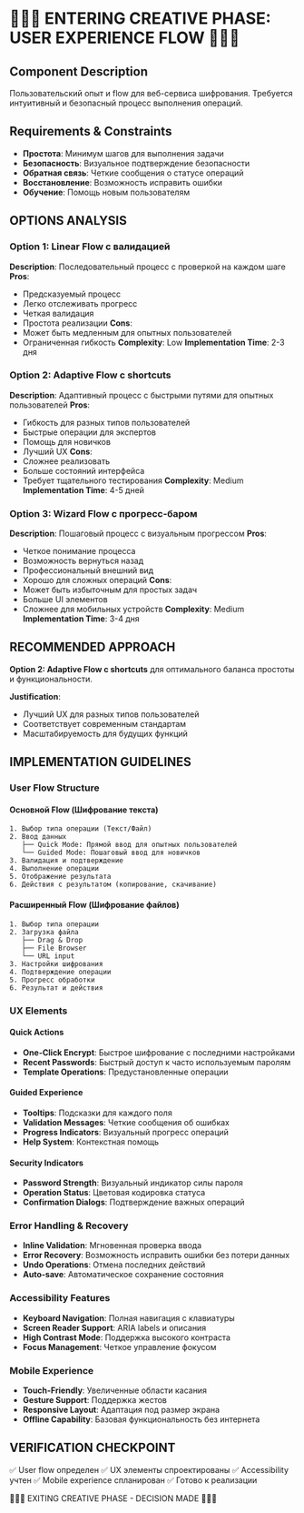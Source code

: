 # 🎨🎨🎨 ENTERING CREATIVE PHASE: USER EXPERIENCE FLOW 🎨🎨🎨

## Component Description
Пользовательский опыт и flow для веб-сервиса шифрования. Требуется интуитивный и безопасный процесс выполнения операций.

## Requirements & Constraints
- **Простота**: Минимум шагов для выполнения задачи
- **Безопасность**: Визуальное подтверждение безопасности
- **Обратная связь**: Четкие сообщения о статусе операций
- **Восстановление**: Возможность исправить ошибки
- **Обучение**: Помощь новым пользователям

## OPTIONS ANALYSIS

### Option 1: Linear Flow с валидацией
**Description**: Последовательный процесс с проверкой на каждом шаге
**Pros**:
- Предсказуемый процесс
- Легко отслеживать прогресс
- Четкая валидация
- Простота реализации
**Cons**:
- Может быть медленным для опытных пользователей
- Ограниченная гибкость
**Complexity**: Low
**Implementation Time**: 2-3 дня

### Option 2: Adaptive Flow с shortcuts
**Description**: Адаптивный процесс с быстрыми путями для опытных пользователей
**Pros**:
- Гибкость для разных типов пользователей
- Быстрые операции для экспертов
- Помощь для новичков
- Лучший UX
**Cons**:
- Сложнее реализовать
- Больше состояний интерфейса
- Требует тщательного тестирования
**Complexity**: Medium
**Implementation Time**: 4-5 дней

### Option 3: Wizard Flow с прогресс-баром
**Description**: Пошаговый процесс с визуальным прогрессом
**Pros**:
- Четкое понимание процесса
- Возможность вернуться назад
- Профессиональный внешний вид
- Хорошо для сложных операций
**Cons**:
- Может быть избыточным для простых задач
- Больше UI элементов
- Сложнее для мобильных устройств
**Complexity**: Medium
**Implementation Time**: 3-4 дня

## RECOMMENDED APPROACH
**Option 2: Adaptive Flow с shortcuts** для оптимального баланса простоты и функциональности.

**Justification**:
- Лучший UX для разных типов пользователей
- Соответствует современным стандартам
- Масштабируемость для будущих функций

## IMPLEMENTATION GUIDELINES

### User Flow Structure

#### Основной Flow (Шифрование текста)
```
1. Выбор типа операции (Текст/Файл)
2. Ввод данных
   ├── Quick Mode: Прямой ввод для опытных пользователей
   └── Guided Mode: Пошаговый ввод для новичков
3. Валидация и подтверждение
4. Выполнение операции
5. Отображение результата
6. Действия с результатом (копирование, скачивание)
```

#### Расширенный Flow (Шифрование файлов)
```
1. Выбор типа операции
2. Загрузка файла
   ├── Drag & Drop
   ├── File Browser
   └── URL input
3. Настройки шифрования
4. Подтверждение операции
5. Прогресс обработки
6. Результат и действия
```

### UX Elements

#### Quick Actions
- **One-Click Encrypt**: Быстрое шифрование с последними настройками
- **Recent Passwords**: Быстрый доступ к часто используемым паролям
- **Template Operations**: Предустановленные операции

#### Guided Experience
- **Tooltips**: Подсказки для каждого поля
- **Validation Messages**: Четкие сообщения об ошибках
- **Progress Indicators**: Визуальный прогресс операций
- **Help System**: Контекстная помощь

#### Security Indicators
- **Password Strength**: Визуальный индикатор силы пароля
- **Operation Status**: Цветовая кодировка статуса
- **Confirmation Dialogs**: Подтверждение важных операций

### Error Handling & Recovery
- **Inline Validation**: Мгновенная проверка ввода
- **Error Recovery**: Возможность исправить ошибки без потери данных
- **Undo Operations**: Отмена последних действий
- **Auto-save**: Автоматическое сохранение состояния

### Accessibility Features
- **Keyboard Navigation**: Полная навигация с клавиатуры
- **Screen Reader Support**: ARIA labels и описания
- **High Contrast Mode**: Поддержка высокого контраста
- **Focus Management**: Четкое управление фокусом

### Mobile Experience
- **Touch-Friendly**: Увеличенные области касания
- **Gesture Support**: Поддержка жестов
- **Responsive Layout**: Адаптация под размер экрана
- **Offline Capability**: Базовая функциональность без интернета

## VERIFICATION CHECKPOINT
✅ User flow определен
✅ UX элементы спроектированы
✅ Accessibility учтен
✅ Mobile experience спланирован
✅ Готово к реализации

🎨🎨🎨 EXITING CREATIVE PHASE - DECISION MADE 🎨🎨🎨
